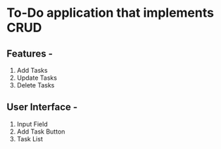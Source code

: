 # To-Do application that implements CRUD

## Features -

1. Add Tasks
2. Update Tasks
3. Delete Tasks

## User Interface -

1. Input Field
2. Add Task Button
3. Task List
